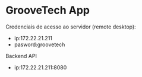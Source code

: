 GrooveTech App
==========
Credenciais de acesso ao servidor (remote desktop):
- ip:172.22.21.211
- pasword:groovetech

Backend API
- ip:172.22.21.211:8080